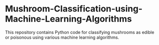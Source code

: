 # Mushroom-Classification-using-Machine-Learning-Algorithms
This repository contains Python code for classifying mushrooms as edible or poisonous using various machine learning algorithms.
